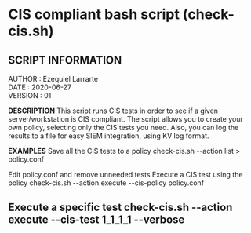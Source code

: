 # CIS compliant bash script (check-cis.sh)

**SCRIPT INFORMATION**
---------------------------------------------------------
AUTHOR  : Ezequiel Larrarte<br>
DATE    : 2020-06-27<br>
VERSION : 01<br>

**DESCRIPTION**
This script runs CIS tests in order to see
if a given server/workstation is CIS compliant.
The script allows you to create your own policy, selecting
only the CIS tests you need. Also, you can log the results
to a file for easy SIEM integration, using KV log format.

**EXAMPLES**
Save all the CIS tests to a policy
check-cis.sh --action list > policy.conf

Edit policy.conf and remove unneeded tests
Execute a CIS test using the policy
check-cis.sh --action execute --cis-policy policy.conf

Execute a specific test
check-cis.sh --action execute --cis-test 1_1_1_1 --verbose
---------------------------------------------------------
